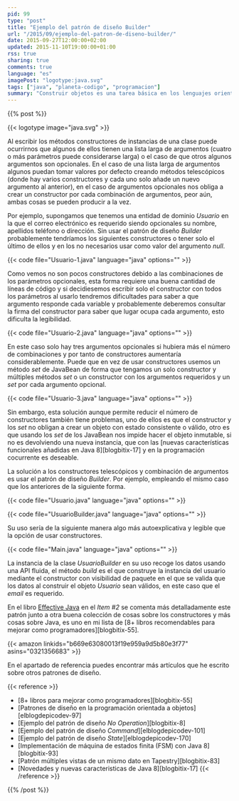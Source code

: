 ```yaml
---
pid: 99
type: "post"
title: "Ejemplo del patrón de diseño Builder"
url: "/2015/09/ejemplo-del-patron-de-diseno-builder/"
date: 2015-09-27T12:00:00+02:00
updated: 2015-11-10T19:00:00+01:00
rss: true
sharing: true
comments: true
language: "es"
imagePost: "logotype:java.svg"
tags: ["java", "planeta-codigo", "programacion"]
summary: "Construir objetos es una tarea básica en los lenguajes orientados a objetos. En Java, las instancias de una clase se crean con la palabra clave reservada _new_ y un método especial llamado constructor. Al diseñar una clase debemos tener algunas cuestiones para evitar varios constructores _telescópicos_, evitar constructores que son combinación de varios argumentos opcionales y permitir obtener instancias de objetos con estado válido. Si se nos presentan estas situaciones podemos usar el patrón de diseño _Builder_ que consiste en básicamente en una clase especializada en construir instancias de otra clase que podemos hacer usable con una API fluida y alguna cosa más deseable que explico en el artículo."
---
```


{{% post %}}

{{< logotype image="java.svg" >}}

Al escribir los métodos constructores de instancias de una clase puede ocurrirnos que algunos de ellos tienen una lista larga de argumentos (cuatro o más parámetros puede considerarse larga) o el caso de que otros algunos argumentos son opcionales. En el caso de una lista larga de argumentos algunos puedan tomar valores por defecto creando métodos telescópicos (donde hay varios constructores y cada uno solo añade un nuevo argumento al anterior), en el caso de argumentos opcionales nos obliga a crear un constructor por cada combinación de argumentos, peor aún, ambas cosas se pueden producir a la vez.

Por ejemplo, supongamos que tenemos una entidad de dominio _Usuario_ en la que el correo electrónico es requerido siendo opcionales su nombre, apellidos teléfono o dirección. Sin usar el patrón de diseño _Builder_ probablemente tendríamos los siguientes constructores o tener solo el último de ellos y en los no necesarios usar como valor del argumento _null_.

{{< code file="Usuario-1.java" language="java" options="" >}}

Como vemos no son pocos constructores debido a las combinaciones de los parámetros opcionales, esta forma requiere una buena cantidad de líneas de código y si decidiesemos escribir solo el constructor con todos los parámetros al usarlo tendremos dificultades para saber a que argumento responde cada variable y probablemente deberemos consultar la firma del constructor para saber que lugar ocupa cada argumento, esto dificulta la legibilidad.

{{< code file="Usuario-2.java" language="java" options="" >}}

En este caso solo hay tres argumentos opcionales si hubiera más el número de combinaciones y por tanto de constructores aumentaría considerablemente. Puede que en vez de usar constructores usemos un método _set_ de JavaBean de forma que tengamos un solo constructor y múltiples métodos _set_ o un constructor con los argumentos requeridos y un _set_ por cada argumento opcional.

{{< code file="Usuario-3.java" language="java" options="" >}}

Sin embargo, esta solución aunque permite reducir el número de constructores también tiene problemas, uno de ellos es que el constructor y los _set_ no obligan a crear un objeto con estado consistente o válido, otro es que usando los _set_ de los JavaBean nos impide hacer el objeto inmutable, si no es devolviendo una nueva instancia, que con las [nuevas características funcionales añadidas en Java 8][blogbitix-17] y en la programación cocurrente es deseable.

La solución a los constructores telescópicos y combinación de argumentos es usar el patrón de diseño _Builder_. Por ejemplo, empleando el mismo caso que los anteriores de la siguiente forma.

{{< code file="Usuario.java" language="java" options="" >}}

{{< code file="UsuarioBuilder.java" language="java" options="" >}}

Su uso sería de la siguiente manera algo más autoexplicativa y legible que la opción de usar constructores.

{{< code file="Main.java" language="java" options="" >}}

La instancia de la clase _UsuarioBuilder_ en su uso recoge los datos usando una API fluida, el método _build_ es el que construye la instancia del usuario mediante el constructor con visibilidad de paquete en el que se valida que los datos al construir el objeto _Usuario_ sean válidos, en este caso que el _email_ es requerido.

En el libro [Effective Java](https://amzn.to/2FngVHS) en el _Item #2_ se comenta más detalladamente este patrón junto a otra buena colección de cosas sobre los constructores y más cosas sobre Java, es uno en mi lista de [8+ libros recomendables para mejorar como programadores][blogbitix-55].

{{< amazon
    linkids="b669e63080013f19e959a9d5b80e3f77"
    asins="0321356683" >}}

En el apartado de referencia puedes encontrar más artículos que he escrito sobre otros patrones de diseño.

{{< reference >}}
* [8+ libros para mejorar como programadores][blogbitix-55]
* [Patrones de diseño en la programación orientada a objetos][elblogdepicodev-97]
* [Ejemplo del patrón de diseño _No Operation_][blogbitix-8]
* [Ejemplo del patrón de diseño _Command_][elblogdepicodev-101]
* [Ejemplo del patrón de diseño _State_][elblogdepicodev-170]
* [Implementación de máquina de estados finita (FSM) con Java 8][blogbitix-93]
* [Patrón múltiples vistas de un mismo dato en Tapestry][blogbitix-83]
* [Novedades y nuevas caracteristicas de Java 8][blogbitix-17]
{{< /reference >}}

{{% /post %}}
